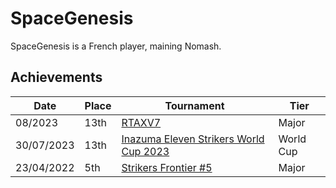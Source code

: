 # SpaceGenesis

SpaceGenesis is a French player, maining Nomash.

## Achievements

|Date|Place|Tournament|Tier|
|-|-|-|-|
| 08/2023 | 13th | [RTAXV7](../../tournaments/rtaxv/rtaxv7.md) | Major |
| 30/07/2023 | 13th | [Inazuma Eleven Strikers World Cup 2023](../tournaments/worldcup23.md) | World Cup |
| 23/04/2022 | 5th | [Strikers Frontier #5](../../tournaments/sf/sf5.md) | Major |
